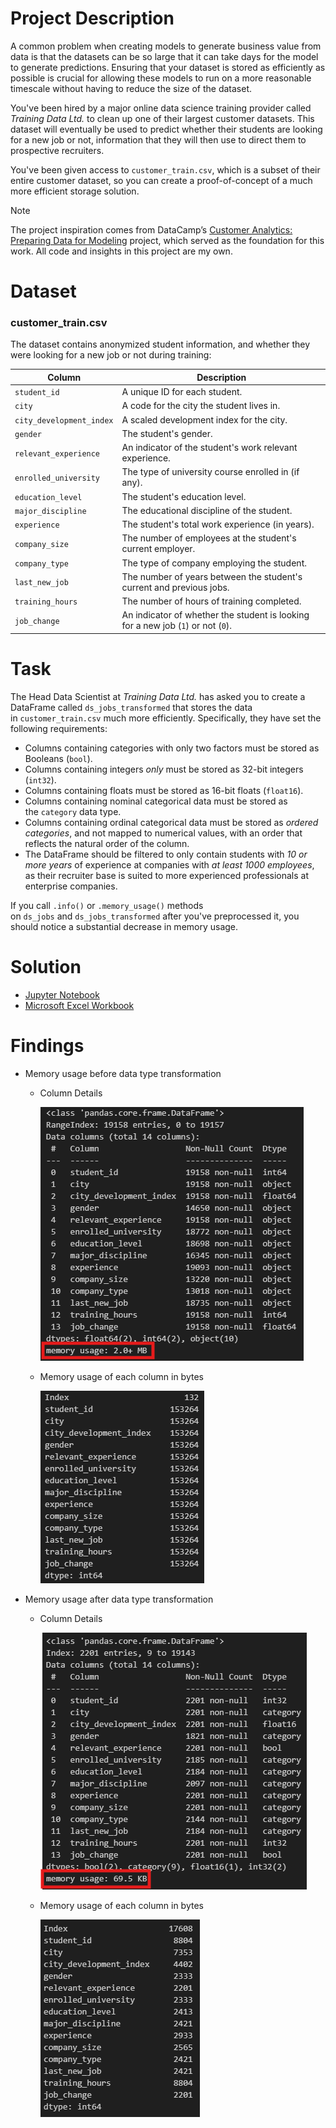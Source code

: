 # Project Description
A common problem when creating models to generate business value from data is that the datasets can be so large that it can take days for the model to generate predictions. Ensuring that your dataset is stored as efficiently as possible is crucial for allowing these models to run on a more reasonable timescale without having to reduce the size of the dataset.

You've been hired by a major online data science training provider called *Training Data Ltd.* to clean up one of their largest customer datasets. This dataset will eventually be used to predict whether their students are looking for a new job or not, information that they will then use to direct them to prospective recruiters.

You've been given access to `customer_train.csv`, which is a subset of their entire customer dataset, so you can create a proof-of-concept of a much more efficient storage solution.

> [!NOTE]  
> The project inspiration comes from DataCamp’s [Customer Analytics: Preparing Data for Modeling](https://app.datacamp.com/learn/projects/1600) project, which served as the foundation for this work.
> All code and insights in this project are my own.

# Dataset
### **customer_train.csv**
The dataset contains anonymized student information, and whether they were looking for a new job or not during training:

| Column                   | Description                                                                      |
|------------------------- |--------------------------------------------------------------------------------- |
| `student_id`             | A unique ID for each student.                                                    |
| `city`                   | A code for the city the student lives in.                                        |
| `city_development_index` | A scaled development index for the city.                                         |
| `gender`                 | The student's gender.                                                            |
| `relevant_experience`    | An indicator of the student's work relevant experience.                          |
| `enrolled_university`    | The type of university course enrolled in (if any).                              |
| `education_level`        | The student's education level.                                                   |
| `major_discipline`       | The educational discipline of the student.                                       |
| `experience`             | The student's total work experience (in years).                                  |
| `company_size`           | The number of employees at the student's current employer.                       |
| `company_type`           | The type of company employing the student.                                       |
| `last_new_job`           | The number of years between the student's current and previous jobs.             |
| `training_hours`         | The number of hours of training completed.                                       |
| `job_change`             | An indicator of whether the student is looking for a new job (`1`) or not (`0`). |

# Task
The Head Data Scientist at *Training Data Ltd.* has asked you to create a DataFrame called `ds_jobs_transformed` that stores the data in `customer_train.csv` much more efficiently. Specifically, they have set the following requirements:

- Columns containing categories with only two factors must be stored as Booleans (`bool`).
- Columns containing integers *only* must be stored as 32-bit integers (`int32`).
- Columns containing floats must be stored as 16-bit floats (`float16`).
- Columns containing nominal categorical data must be stored as the `category` data type.
- Columns containing ordinal categorical data must be stored as *ordered categories*, and not mapped to numerical values, with an order that reflects the natural order of the column.
- The DataFrame should be filtered to only contain students with *10 or more years* of experience at companies with *at least 1000 employees*, as their recruiter base is suited to more experienced professionals at enterprise companies.

If you call `.info()` or `.memory_usage()` methods on `ds_jobs` and `ds_jobs_transformed` after you've preprocessed it, you should notice a substantial decrease in memory usage.

# Solution
- [Jupyter Notebook](https://github.com/azizp128/data-science-projects/blob/main/customer-analytics-preparing-data-for-modeling/notebook.ipynb)
- [Microsoft Excel Workbook](https://raw.githubusercontent.com/azizp128/data-science-projects/refs/heads/main/customer-analytics-preparing-data-for-modeling/workbook.xlsx)

# Findings
- Memory usage before data type transformation
    - Column Details

        ![Dataframe Information Before Transformation](https://raw.githubusercontent.com/azizp128/data-science-projects/refs/heads/main/customer-analytics-preparing-data-for-modeling/images/df_info_before_transformations.png)
    - Memory usage of each column in bytes

        ![Memory Usage Before Transformation](https://raw.githubusercontent.com/azizp128/data-science-projects/refs/heads/main/customer-analytics-preparing-data-for-modeling/images/mem_b4.png)
- Memory usage after data type transformation
    - Column Details

        ![Dataframe Information After Transformation](https://raw.githubusercontent.com/azizp128/data-science-projects/refs/heads/main/customer-analytics-preparing-data-for-modeling/images/df_info_after_transformations.png)
    - Memory usage of each column in bytes

        ![Memory Usage After Transformation](https://raw.githubusercontent.com/azizp128/data-science-projects/refs/heads/main/customer-analytics-preparing-data-for-modeling/images/mem_after.png)
